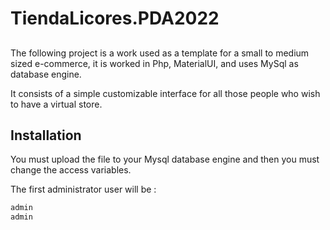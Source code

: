 # TiendaLicores.PDA2022

## 

The following project is a work used as a template for a small to medium sized e-commerce, it is worked in Php, MaterialUI, and uses MySql as database engine.

It consists of a simple customizable interface for all those people who wish to have a virtual store.


## Installation

You must upload the file to your Mysql database engine and then you must change the access variables.

The first administrator user will be :

```sh
admin
admin
```
